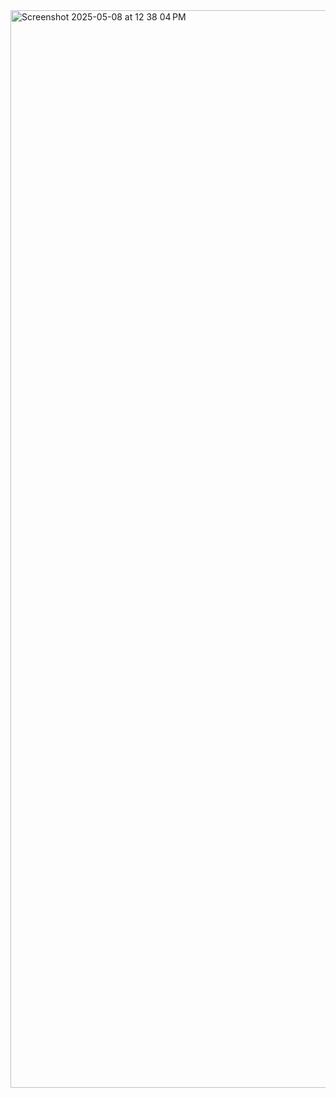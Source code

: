 
<img width="1724" alt="Screenshot 2025-05-08 at 12 38 04 PM" src="https://github.com/user-attachments/assets/04b108bd-2789-4923-8714-3e684f25becc" />
